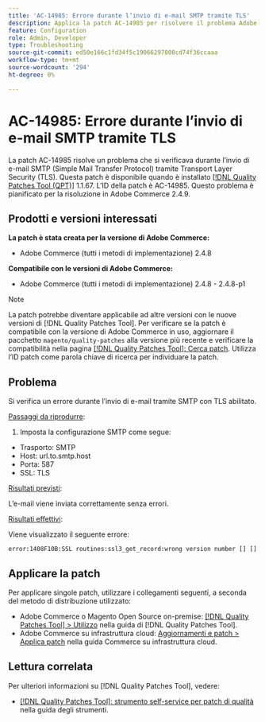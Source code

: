 ```yaml
---
title: 'AC-14985: Errore durante l’invio di e-mail SMTP tramite TLS'
description: Applica la patch AC-14985 per risolvere il problema Adobe Commerce che si verifica quando si invia un’e-mail SMTP (Simple Mail Transfer Protocol) tramite Transport Layer Security (TLS).
feature: Configuration
role: Admin, Developer
type: Troubleshooting
source-git-commit: ed50e166c1fd34f5c19066297008cd74f36ccaaa
workflow-type: tm+mt
source-wordcount: '294'
ht-degree: 0%

---
```



# AC-14985: Errore durante l’invio di e-mail SMTP tramite TLS

La patch AC-14985 risolve un problema che si verificava durante l’invio di e-mail SMTP (Simple Mail Transfer Protocol) tramite Transport Layer Security (TLS). Questa patch è disponibile quando è installato [[!DNL Quality Patches Tool (QPT)]](/help/tools/quality-patches-tool/quality-patches-tool-to-self-serve-quality-patches.md) 1.1.67. L’ID della patch è AC-14985. Questo problema è pianificato per la risoluzione in Adobe Commerce 2.4.9.

## Prodotti e versioni interessati

**La patch è stata creata per la versione di Adobe Commerce:**

* Adobe Commerce (tutti i metodi di implementazione) 2.4.8

**Compatibile con le versioni di Adobe Commerce:**

* Adobe Commerce (tutti i metodi di implementazione) 2.4.8 - 2.4.8-p1

>[!NOTE]
>
>La patch potrebbe diventare applicabile ad altre versioni con le nuove versioni di [!DNL Quality Patches Tool]. Per verificare se la patch è compatibile con la versione di Adobe Commerce in uso, aggiornare il pacchetto `magento/quality-patches` alla versione più recente e verificare la compatibilità nella pagina [[!DNL Quality Patches Tool]: Cerca patch](https://experienceleague.adobe.com/tools/commerce-quality-patches/index.html?lang=it). Utilizza l’ID patch come parola chiave di ricerca per individuare la patch.

## Problema

Si verifica un errore durante l’invio di e-mail tramite SMTP con TLS abilitato.

<u>Passaggi da riprodurre</u>:

1. Imposta la configurazione SMTP come segue:
* Trasporto: SMTP
* Host: url.to.smtp.host
* Porta: 587
* SSL: TLS

<u>Risultati previsti</u>:

L’e-mail viene inviata correttamente senza errori.

<u>Risultati effettivi</u>:

Viene visualizzato il seguente errore:

```
error:1408F10B:SSL routines:ssl3_get_record:wrong version number [] []
```

## Applicare la patch

Per applicare singole patch, utilizzare i collegamenti seguenti, a seconda del metodo di distribuzione utilizzato:

* Adobe Commerce o Magento Open Source on-premise: [[!DNL Quality Patches Tool] > Utilizzo](/help/tools/quality-patches-tool/usage.md) nella guida di [!DNL Quality Patches Tool].
* Adobe Commerce su infrastruttura cloud: [Aggiornamenti e patch > Applica patch](https://experienceleague.adobe.com/docs/commerce-cloud-service/user-guide/develop/upgrade/apply-patches.html?lang=it) nella guida Commerce su infrastruttura cloud.

## Lettura correlata

Per ulteriori informazioni su [!DNL Quality Patches Tool], vedere:

* [[!DNL Quality Patches Tool]: strumento self-service per patch di qualità](/help/tools/quality-patches-tool/quality-patches-tool-to-self-serve-quality-patches.md) nella guida degli strumenti.
